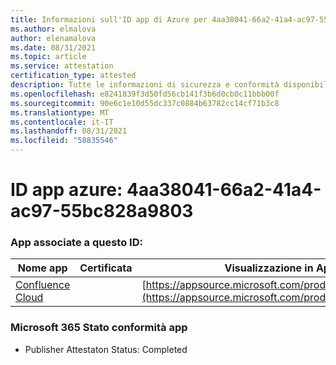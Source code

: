 ```yaml
---
title: Informazioni sull'ID app di Azure per 4aa38041-66a2-41a4-ac97-55bc828a9803
ms.author: elmalova
author: elenamalova
ms.date: 08/31/2021
ms.topic: article
ms.service: attestation
certification_type: attested
description: Tutte le informazioni di sicurezza e conformità disponibili per 4aa38041-66a2-41a4-ac97-55bc828a9803.
ms.openlocfilehash: e8241839f3d50fd56cb141f3b6d0cb0c11bbb00f
ms.sourcegitcommit: 90e6c1e10d55dc337c0884b63782cc14cf71b3c8
ms.translationtype: MT
ms.contentlocale: it-IT
ms.lasthandoff: 08/31/2021
ms.locfileid: "58835546"
---
```

# <a name="azure-app-id-4aa38041-66a2-41a4-ac97-55bc828a9803"></a>ID app azure: 4aa38041-66a2-41a4-ac97-55bc828a9803


### <a name="apps-associated-with-this-id"></a>App associate a questo ID:
| **Nome app** | **Certificata** | **Visualizzazione in AppSource** |
|--------------|---------------|-----------------------|
| [Confluence Cloud](https://docs.microsoft.com/microsoft-365-app-certification/forward/WA200003113) |  | [https://appsource.microsoft.com/product/office/WA200003113](https://appsource.microsoft.com/product/office/WA200003113) |

### <a name="microsoft-365-app-compliance-status"></a>Microsoft 365 Stato conformità app
- Publisher Attestaton Status: Completed
